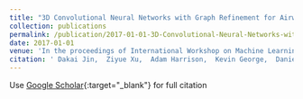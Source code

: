 ```yaml
---
title: "3D Convolutional Neural Networks with Graph Refinement for Airway Segmentation Using Incomplete Data Labels"
collection: publications
permalink: /publication/2017-01-01-3D-Convolutional-Neural-Networks-with-Graph-Refinement-for-Airway-Segmentation-Using-Incomplete-Data-Labels
date: 2017-01-01
venue: 'In the proceedings of International Workshop on Machine Learning in Medical Imaging'
citation: ' Dakai Jin,  Ziyue Xu,  Adam Harrison,  Kevin George,  Daniel Mollura, &quot;3D Convolutional Neural Networks with Graph Refinement for Airway Segmentation Using Incomplete Data Labels.&quot; In the proceedings of International Workshop on Machine Learning in Medical Imaging, 2017.'
---
```

Use [Google Scholar](https://scholar.google.com/scholar?q=3D+Convolutional+Neural+Networks+with+Graph+Refinement+for+Airway+Segmentation+Using+Incomplete+Data+Labels){:target="_blank"} for full citation